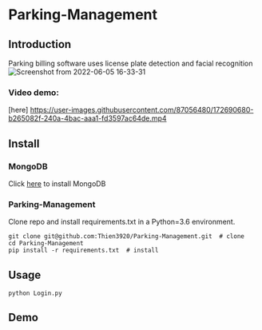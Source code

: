 # Parking-Management
## Introduction
Parking billing software uses license plate detection and facial recognition
![Screenshot from 2022-06-05 16-33-31](https://user-images.githubusercontent.com/87056480/172044421-beafd81f-0a11-4ff5-9473-14951758c61d.png)
### Video demo: 
[here] https://user-images.githubusercontent.com/87056480/172690680-b265082f-240a-4bac-aaa1-fd3597ac64de.mp4
## Install
### **MongoDB**
Click [here](https://www.mongodb.com) to install MongoDB
### **Parking-Management**
Clone repo and install requirements.txt in a Python=3.6 environment.
```
git clone git@github.com:Thien3920/Parking-Management.git  # clone
cd Parking-Management
pip install -r requirements.txt  # install
```

## Usage
```
python Login.py
```
## Demo
